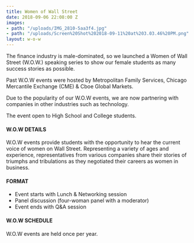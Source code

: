 ```yaml
---
title: Women of Wall Street
date: 2018-09-06 22:08:00 Z
images:
- path: "/uploads/IMG_2810-5aa3f4.jpg"
- path: "/uploads/Screen%20Shot%202018-09-11%20at%203.03.46%20PM.png"
layout: w-o-w
---
```


The finance industry is male-dominated, so we launched a Women of Wall Street (W.O.W.) speaking series to show our female students as many success stories as possible.

Past W.O.W events were hosted by Metropolitan Family Services, Chicago Mercantile Exchange (CME) & Cboe Global Markets.

Due to the popularity of our W.O.W events, we are now partnering with companies in other industries such as technology.

The event open to High School and College students.

#### W.O.W DETAILS

W.O.W events provide students with the opportunity to hear the current voice of women on Wall Street. Representing a variety of ages and experience, representatives from various companies share their stories of triumphs and tribulations as they negotiated their careers as women in business.

#### FORMAT

*   Event starts with Lunch & Networking session
*   Panel discussion (four-woman panel with a moderator)
*   Event ends with Q&A session

#### W.O.W SCHEDULE

W.O.W events are held once per year.
